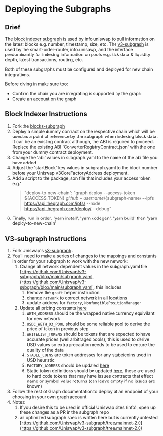 # Deploying the Subgraphs

## Brief
The [block indexer subgraph](https://github.com/ianlapham/blocks-subgraph) is used by info.uniswap to pull information on the latest blocks e.g. number, timestamp, size, etc.
The [v3-subgraph](https://github.com/Uniswap/v3-subgraph) is used by the smart-order-router, info.unisawp, and the interface predominantly for indexing information on pools e.g. tick data & liquidity depth, latest transactions, routing, etc.

Both of these subgraphs must be configured and deployed for new chain integrations. 

Before diving in make sure too:
* Confirm the chain you are integrating is supported by the graph 
* Create an account on the graph


## Block Indexer Instructions
1. Fork the [blocks-subgraph](https://github.com/ianlapham/blocks-subgraph)
2. Deploy a simple dummy contract on the respective chain which will be used as a point of reference by the subgraph when indexing block data. It can be an existing contract although, the ABI is required to proceed. Replace the existing ABI 'ConverterRegistryContract.json' with the one from your dummy contract deployment.
3. Change the 'abi' values in subgraph.yaml to the name of the abi file you have added. 
4. Adjust the 'startBlock' key values in subgraph.yaml to the block number before your Uniswap v3CoreFactoryAddress deployment.
5. Add a script to the package.json file that includes your access token e.g.'
   >"deploy-to-new-chain": "graph deploy --access-token ${ACCESS_TOKEN} ${github-username}/${subgraph-name} --ipfs https://api.thegraph.com/ipfs/ --node https://api.thegraph.com/deploy/ --debug"
6. Finally, run in order: 'yarn install', 'yarn codegen', 'yarn build' then 'yarn deploy-to-new-chain'

## V3-subgraph Instructions
1. Fork Uniswap's [v3-subgraph](https://github.com/Uniswap/v3-subgraph) . 
2. You’ll need to make a series of changes to the mappings and constants in order for your subgraph to work with the new network:
    1. Change all network dependent values in the subgraph.yaml file [https://github.com/Uniswap/v3-subgraph/blob/main/subgraph.yaml](https://github.com/Uniswap/v3-subgraph/blob/main/subgraph.yaml), this includes 
        1.  Remove the `graft` helper instruction
        2. change `network` to correct network in all locations
        3. update address for `factory`, `NonfungiblePositionManager`
    2. Update all pricing constants [here](https://github.com/Uniswap/v3-subgraph/blob/bf03f940f17c3d32ee58bd37386f26713cff21e2/src/utils/pricing.ts#L7)
        1. `WETH_ADDRESS` should be the wrapped native currency equivilant for new network
        2. `USDC_WETH_03_POOL` should be some reliable pool to derive the price of token in previous step 
        3. `WHITELIST_TOKENS` should be tokens that are expected to have accurate prices (well arbitraged pools), this is used to derive USD values so extra precaution needs to be used to ensure the quality of the data 
        4. `STABLE_COINS` are token addresses for any stabelcoins used in USD heuristic 
        5. `FACTORY_ADDRESS` should be updated [here](https://github.com/Uniswap/v3-subgraph/blob/bf03f940f17c3d32ee58bd37386f26713cff21e2/src/utils/constants.ts#L6)
        6. Static token definitions should be updated [here](https://github.com/Uniswap/v3-subgraph/blob/main/src/utils/staticTokenDefinition.ts), these are used to hard code tokens that may have issues contracts that effect name or symbol value returns (can leave empty if no issues are known)
3. Follow the rest of Graph documentation to deploy at an endpoint of your choosing in your own graph account 
4. Notes: 
    1. If you desire this to be used in official Uniswap sites (info), open up these changes as a PR in the subgraph repo 
    2. an optimized subgraph spec is written here but is currently untested [https://github.com/Uniswap/v3-subgraph/tree/mainnet-2.0](https://github.com/Uniswap/v3-subgraph/tree/mainnet-2.0)
